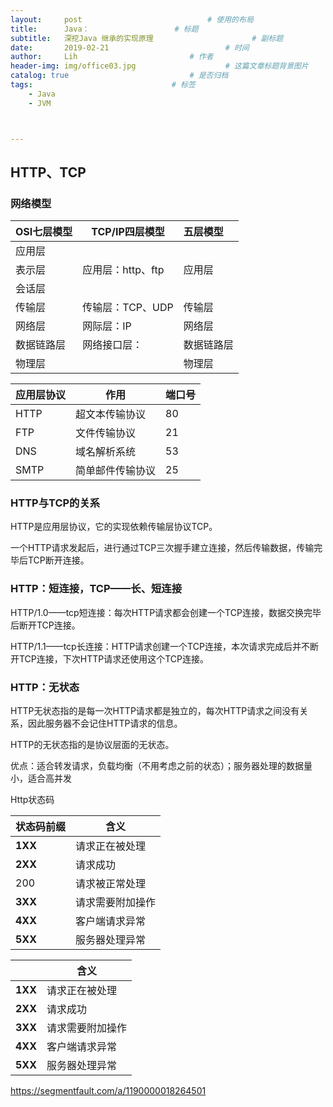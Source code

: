 ```yaml
---
layout:     post   				        	# 使用的布局
title:      Java：				  	# 标题 
subtitle:   深挖Java 继承的实现原理          			# 副标题
date:       2019-02-21 				      		# 时间
author:     Lih 						# 作者
header-img: img/office03.jpg 					# 这篇文章标题背景图片
catalog: true 							# 是否归档
tags:								# 标签
    - Java
    - JVM



---
```


## HTTP、TCP

### 网络模型

| OSI七层模型 | TCP/IP四层模型    | 五层模型   |
| :---------- | ----------------- | :--------- |
| 应用层      |                   |            |
| 表示层      | 应用层：http、ftp | 应用层     |
| 会话层      |                   |            |
| 传输层      | 传输层：TCP、UDP  | 传输层     |
| 网络层      | 网际层：IP        | 网络层     |
| 数据链路层  | 网络接口层：      | 数据链路层 |
| 物理层      |                   | 物理层     |

| 应用层协议 | 作用             | 端口号 |
| ---------- | ---------------- | ------ |
| HTTP       | 超文本传输协议   | 80     |
| FTP        | 文件传输协议     | 21     |
| DNS        | 域名解析系统     | 53     |
| SMTP       | 简单邮件传输协议 | 25     |

### HTTP与TCP的关系

HTTP是应用层协议，它的实现依赖传输层协议TCP。

一个HTTP请求发起后，进行通过TCP三次握手建立连接，然后传输数据，传输完毕后TCP断开连接。

### HTTP：短连接，TCP——长、短连接

HTTP/1.0——tcp短连接：每次HTTP请求都会创建一个TCP连接，数据交换完毕后断开TCP连接。

HTTP/1.1——tcp长连接：HTTP请求创建一个TCP连接，本次请求完成后并不断开TCP连接，下次HTTP请求还使用这个TCP连接。

### HTTP：无状态

HTTP无状态指的是每一次HTTP请求都是独立的，每次HTTP请求之间没有关系，因此服务器不会记住HTTP请求的信息。

HTTP的无状态指的是协议层面的无状态。

优点：适合转发请求，负载均衡（不用考虑之前的状态）；服务器处理的数据量小，适合高并发

Http状态码

| 状态码前缀 | 含义             |
| ---------- | ---------------- |
| **1XX**    | 请求正在被处理   |
| **2XX**    | 请求成功         |
| 200        | 请求被正常处理   |
| **3XX**    | 请求需要附加操作 |
| **4XX**    | 客户端请求异常   |
| **5XX**    | 服务器处理异常   |

|         | 含义             |
| ------- | ---------------- |
| **1XX** | 请求正在被处理   |
| **2XX** | 请求成功         |
| **3XX** | 请求需要附加操作 |
| **4XX** | 客户端请求异常   |
| **5XX** | 服务器处理异常   |

https://segmentfault.com/a/1190000018264501